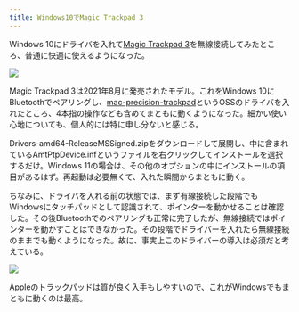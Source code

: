 ```yaml
---
title: Windows10でMagic Trackpad 3
---
```

Windows 10にドライバを入れて[Magic Trackpad 3](https://www.amazon.co.jp/dp/B09BTT6FJ9)を無線接続してみたところ、普通に快適に使えるようになった。

![](https://lh3.googleusercontent.com/YmMMZDS5-3jTr-YpzzE1htknUqmMiZcs1HwqYwY6Grlnfm8mES-bRrymyAsMk0fn9s85FRoZDLlHPIqCuzwoJEYpg0PHoi8gafG3iyGpFtCFkTaZDVBWsiLjNkMfEg53JhnXqQP0qaw7prauAHGgg3A6YqRb01DkUKmR7E4CFm6jBmj9aKKmauuIHg)

Magic Trackpad 3は2021年8月に発売されたモデル。これをWindows 10にBluetoothでペアリングし、[mac-precision-trackpad](https://github.com/imbushuo/mac-precision-touchpad)というOSSのドライバを入れたところ、4本指の操作なども含めてまともに動くようになった。細かい使い心地についても、個人的には特に申し分ないと感じる。

Drivers-amd64-ReleaseMSSigned.zipをダウンロードして展開し、中に含まれているAmtPtpDevice.infというファイルを右クリックしてインストールを選択するだけ。Windows 11の場合は、その他のオプションの中にインストールの項目があるはず。再起動は必要無くて、入れた瞬間からまともに動く。

ちなみに、ドライバを入れる前の状態では、まず有線接続した段階でもWindowsにタッチパッドとして認識されて、ポインターを動かせることは確認した。その後Bluetoothでのペアリングも正常に完了したが、無線接続ではポインターを動かすことはできなかった。その段階でドライバーを入れたら無線接続のままでも動くようになった。故に、事実上このドライバーの導入は必須だと考えている。

![](https://lh6.googleusercontent.com/4kbHQ_B2NvJZaW8rk1RgB7oGq-W4lV2CrMyaHDdqI4AT7D9aGSwaH_YA7TEBSCnB8iQtHlIkFKPcX_xXNRql_093k8-PLdpstRAXLwkEzuNFGGBT83HyJVSPXTmPd_RPoFqjW4facZGZnw6ct-wdfnlh-AoMRNyW-wDNi8wbj8EO_F_92X2A-lXykA)

Appleのトラックパッドは質が良く入手もしやすいので、これがWindowsでもまともに動くのは最高。

